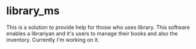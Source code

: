 # library_ms
This is a solution to provide help for thosw who uses library. This software enables a librariyan and it's users to manage their books and also the inventory.
Currently I'm working on it.
